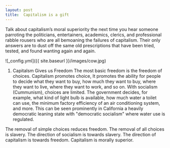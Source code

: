 ```yaml
---
layout: post
title:  Capitalism is a gift
---
```


Talk about capitalism’s moral superiority the next time you hear someone parroting the politicians, entertainers, academics, clerics, and professional rabble rousers who are all bemoaning the failures of capitalism.  Their only answers are to dust off the same old prescriptions that have been tried, tested, and found wanting again and again. 

![_config.yml]({{ site.baseurl }}/images/cow.jpg)
1) Capitalsm Gives us Freedom
The most basic freedom is the freedom of choices.  Capitalism promotes choice,  It promotes the ability for people to decide what they want to buy, how much they want to buy, where they want to live, where they want to work, and so on.  With socialism (Cummunism), choices are limited.  The government decides, for example, what kind of light bulb is available, how much water a toilet can use, the minimum factory efficiency of an air conditioning system, and more. This can be seen prominently in California  a heavily democratic leaning state with "democratic socialism" where water use is regulated. 

The removal of simple choices reduces freedom.  The removal of all choices is slavery.  The direction of socialism is towards slavery.  The direction of capitalism is towards freedom.  Capitalism is morally superior.
